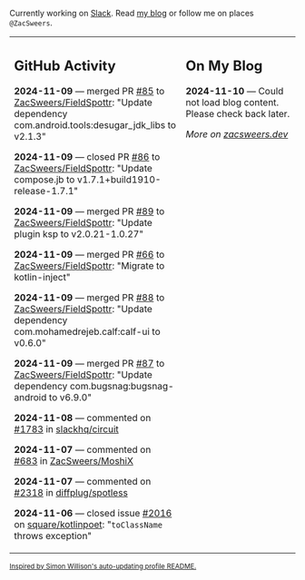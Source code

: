 Currently working on [Slack](https://slack.com/). Read [my blog](https://zacsweers.dev/) or follow me on places `@ZacSweers`.

<table><tr><td valign="top" width="60%">

## GitHub Activity
<!-- githubActivity starts -->
**2024-11-09** — merged PR [#85](https://github.com/ZacSweers/FieldSpottr/pull/85) to [ZacSweers/FieldSpottr](https://github.com/ZacSweers/FieldSpottr): "Update dependency com.android.tools:desugar_jdk_libs to v2.1.3"

**2024-11-09** — closed PR [#86](https://github.com/ZacSweers/FieldSpottr/pull/86) to [ZacSweers/FieldSpottr](https://github.com/ZacSweers/FieldSpottr): "Update compose.jb to v1.7.1+build1910-release-1.7.1"

**2024-11-09** — merged PR [#89](https://github.com/ZacSweers/FieldSpottr/pull/89) to [ZacSweers/FieldSpottr](https://github.com/ZacSweers/FieldSpottr): "Update plugin ksp to v2.0.21-1.0.27"

**2024-11-09** — merged PR [#66](https://github.com/ZacSweers/FieldSpottr/pull/66) to [ZacSweers/FieldSpottr](https://github.com/ZacSweers/FieldSpottr): "Migrate to kotlin-inject"

**2024-11-09** — merged PR [#88](https://github.com/ZacSweers/FieldSpottr/pull/88) to [ZacSweers/FieldSpottr](https://github.com/ZacSweers/FieldSpottr): "Update dependency com.mohamedrejeb.calf:calf-ui to v0.6.0"

**2024-11-09** — merged PR [#87](https://github.com/ZacSweers/FieldSpottr/pull/87) to [ZacSweers/FieldSpottr](https://github.com/ZacSweers/FieldSpottr): "Update dependency com.bugsnag:bugsnag-android to v6.9.0"

**2024-11-08** — commented on [#1783](https://github.com/slackhq/circuit/issues/1783#issuecomment-2465535476) in [slackhq/circuit](https://github.com/slackhq/circuit)

**2024-11-07** — commented on [#683](https://github.com/ZacSweers/MoshiX/issues/683#issuecomment-2463074338) in [ZacSweers/MoshiX](https://github.com/ZacSweers/MoshiX)

**2024-11-07** — commented on [#2318](https://github.com/diffplug/spotless/issues/2318#issuecomment-2462496295) in [diffplug/spotless](https://github.com/diffplug/spotless)

**2024-11-06** — closed issue [#2016](https://github.com/square/kotlinpoet/issues/2016) on [square/kotlinpoet](https://github.com/square/kotlinpoet): "`toClassName` throws exception"
<!-- githubActivity ends -->
</td><td valign="top" width="40%">

## On My Blog
<!-- blog starts -->
**2024-11-10** — Could not load blog content. Please check back later.
<!-- blog ends -->
_More on [zacsweers.dev](https://zacsweers.dev/)_
</td></tr></table>

<sub><a href="https://simonwillison.net/2020/Jul/10/self-updating-profile-readme/">Inspired by Simon Willison's auto-updating profile README.</a></sub>